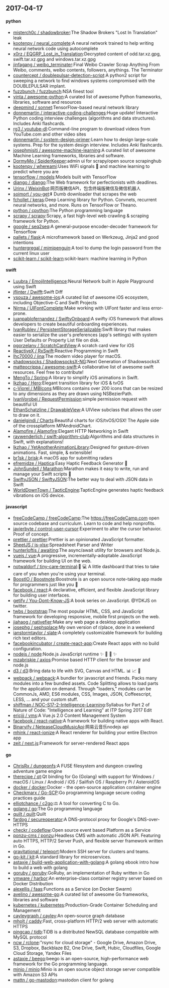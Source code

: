 ## 2017-04-17

#### python
* [misterch0c / shadowbroker](https://github.com/misterch0c/shadowbroker):The Shadow Brokers "Lost In Translation" leak
* [kootenpv / neural_complete](https://github.com/kootenpv/neural_complete):A neural network trained to help writing neural network code using autocomplete
* [x0rz / EQGRP_Lost_in_Translation](https://github.com/x0rz/EQGRP_Lost_in_Translation):Decrypted content of odd.tar.xz.gpg, swift.tar.xz.gpg and windows.tar.xz.gpg
* [jinfagang / weibo_terminater](https://github.com/jinfagang/weibo_terminater):Final Weibo Crawler Scrap Anything From Weibo, comments, weibo contents, followers, anythings. The Terminator
* [countercept / doublepulsar-detection-script](https://github.com/countercept/doublepulsar-detection-script):A python2 script for sweeping a network to find windows systems compromised with the DOUBLEPULSAR implant.
* [fuzzbunch / fuzzbunch](https://github.com/fuzzbunch/fuzzbunch):NSA finest tool
* [vinta / awesome-python](https://github.com/vinta/awesome-python):A curated list of awesome Python frameworks, libraries, software and resources
* [deepmind / sonnet](https://github.com/deepmind/sonnet):TensorFlow-based neural network library
* [donnemartin / interactive-coding-challenges](https://github.com/donnemartin/interactive-coding-challenges):Huge update! Interactive Python coding interview challenges (algorithms and data structures). Includes Anki flashcards.
* [rg3 / youtube-dl](https://github.com/rg3/youtube-dl):Command-line program to download videos from YouTube.com and other video sites
* [donnemartin / system-design-primer](https://github.com/donnemartin/system-design-primer):Learn how to design large-scale systems. Prep for the system design interview. Includes Anki flashcards.
* [josephmisiti / awesome-machine-learning](https://github.com/josephmisiti/awesome-machine-learning):A curated list of awesome Machine Learning frameworks, libraries and software.
* [DormyMo / SpiderKeeper](https://github.com/DormyMo/SpiderKeeper):admin ui for scrapy/open source scrapinghub
* [kootenpv / whereami](https://github.com/kootenpv/whereami):Uses WiFi signals 📶 and machine learning to predict where you are
* [tensorflow / models](https://github.com/tensorflow/models):Models built with TensorFlow
* [django / django](https://github.com/django/django):The Web framework for perfectionists with deadlines.
* [Urinx / WeixinBot](https://github.com/Urinx/WeixinBot):网页版微信API，包含终端版微信及微信机器人
* [soimort / you-get](https://github.com/soimort/you-get):⏬ Dumb downloader that scrapes the web
* [fchollet / keras](https://github.com/fchollet/keras):Deep Learning library for Python. Convnets, recurrent neural networks, and more. Runs on TensorFlow or Theano.
* [python / cpython](https://github.com/python/cpython):The Python programming language
* [scrapy / scrapy](https://github.com/scrapy/scrapy):Scrapy, a fast high-level web crawling & scraping framework for Python.
* [google / seq2seq](https://github.com/google/seq2seq):A general-purpose encoder-decoder framework for Tensorflow
* [pallets / flask](https://github.com/pallets/flask):A microframework based on Werkzeug, Jinja2 and good intentions
* [huntergregal / mimipenguin](https://github.com/huntergregal/mimipenguin):A tool to dump the login password from the current linux user
* [scikit-learn / scikit-learn](https://github.com/scikit-learn/scikit-learn):scikit-learn: machine learning in Python

#### swift
* [Luubra / EmojiIntelligence](https://github.com/Luubra/EmojiIntelligence):Neural Network built in Apple Playground using Swift
* [jflinter / Dwifft](https://github.com/jflinter/Dwifft):Swift Diff
* [vsouza / awesome-ios](https://github.com/vsouza/awesome-ios):A curated list of awesome iOS ecosystem, including Objective-C and Swift Projects
* [Nirma / UIFontComplete](https://github.com/Nirma/UIFontComplete):Make working with UIFont faster and less error-prone.
* [juanpablofernandez / SwiftyOnboard](https://github.com/juanpablofernandez/SwiftyOnboard):A swifty iOS framework that allows developers to create beautiful onboarding experiences.
* [IvanRublev / PersistentStorageSerializable](https://github.com/IvanRublev/PersistentStorageSerializable):Swift library that makes easier to serialize the user's preferences (app's settings) with system User Defaults or Property List file on disk.
* [pgorzelany / ScratchCardView](https://github.com/pgorzelany/ScratchCardView):A scratch card view for iOS
* [ReactiveX / RxSwift](https://github.com/ReactiveX/RxSwift):Reactive Programming in Swift
* [lhc70000 / iina](https://github.com/lhc70000/iina):The modern video player for macOS.
* [shadowsocks / ShadowsocksX-NG](https://github.com/shadowsocks/ShadowsocksX-NG):Next Generation of ShadowsocksX
* [matteocrippa / awesome-swift](https://github.com/matteocrippa/awesome-swift):A collaborative list of awesome swift resources. Feel free to contribute!
* [MengTo / Spring](https://github.com/MengTo/Spring):A library to simplify iOS animations in Swift.
* [lkzhao / Hero](https://github.com/lkzhao/Hero):Elegant transition library for iOS & tvOS
* [c-Viorel / MBIcons](https://github.com/c-Viorel/MBIcons):MBIcons contains over 200 icons that can be resized to any dimensions as they are drawn using NSBezierPath.
* [IvanVorobei / RequestPermission](https://github.com/IvanVorobei/RequestPermission):simple permission request with beautiful UI
* [EthanSchatzline / DrawableView](https://github.com/EthanSchatzline/DrawableView):A UIView subclass that allows the user to draw on it.
* [danielgindi / Charts](https://github.com/danielgindi/Charts):Beautiful charts for iOS/tvOS/OSX! The Apple side of the crossplatform MPAndroidChart.
* [Alamofire / Alamofire](https://github.com/Alamofire/Alamofire):Elegant HTTP Networking in Swift
* [raywenderlich / swift-algorithm-club](https://github.com/raywenderlich/swift-algorithm-club):Algorithms and data structures in Swift, with explanations!
* [lkzhao / YetAnotherAnimationLibrary](https://github.com/lkzhao/YetAnotherAnimationLibrary):Designed for gesture-driven animations. Fast, simple, & extensible!
* [br1sk / brisk](https://github.com/br1sk/brisk):A macOS app for submitting radars
* [efremidze / Haptica](https://github.com/efremidze/Haptica):Easy Haptic Feedback Generator 📳
* [JohnSundell / Marathon](https://github.com/JohnSundell/Marathon):Marathon makes it easy to write, run and manage your Swift scripts 🏃
* [SwiftyJSON / SwiftyJSON](https://github.com/SwiftyJSON/SwiftyJSON):The better way to deal with JSON data in Swift
* [WorldDownTown / TapticEngine](https://github.com/WorldDownTown/TapticEngine):TapticEngine generates haptic feedback vibrations on iOS device.

#### javascript
* [freeCodeCamp / freeCodeCamp](https://github.com/freeCodeCamp/freeCodeCamp):The https://freeCodeCamp.com open source codebase and curriculum. Learn to code and help nonprofits.
* [javierbyte / control-user-cursor](https://github.com/javierbyte/control-user-cursor):Experiment to alter the cursor behavior. Proof of concept.
* [prettier / prettier](https://github.com/prettier/prettier):Prettier is an opinionated JavaScript formatter.
* [SheetJS / js-xlsx](https://github.com/SheetJS/js-xlsx):Spreadsheet Parser and Writer
* [hunterloftis / awaiting](https://github.com/hunterloftis/awaiting):The async/await utility for browsers and Node.js.
* [vuejs / vue](https://github.com/vuejs/vue):A progressive, incrementally-adoptable JavaScript framework for building UI on the web.
* [notwaldorf / tiny-care-terminal](https://github.com/notwaldorf/tiny-care-terminal):💖 💻 A little dashboard that tries to take care of you when you're using your terminal.
* [BoostIO / Boostnote](https://github.com/BoostIO/Boostnote):Boostnote is an open source note-taking app made for programmers just like you 🚀
* [facebook / react](https://github.com/facebook/react):A declarative, efficient, and flexible JavaScript library for building user interfaces.
* [getify / You-Dont-Know-JS](https://github.com/getify/You-Dont-Know-JS):A book series on JavaScript. @YDKJS on twitter.
* [twbs / bootstrap](https://github.com/twbs/bootstrap):The most popular HTML, CSS, and JavaScript framework for developing responsive, mobile first projects on the web.
* [jiahaog / nativefier](https://github.com/jiahaog/nativefier):Make any web page a desktop application
* [josephg / sephsplace](https://github.com/josephg/sephsplace):My own version of r/place, done in a weekend
* [ianstormtaylor / slate](https://github.com/ianstormtaylor/slate):A completely customizable framework for building rich text editors.
* [facebookincubator / create-react-app](https://github.com/facebookincubator/create-react-app):Create React apps with no build configuration.
* [nodejs / node](https://github.com/nodejs/node):Node.js JavaScript runtime ✨ 🐢 🚀 ✨
* [mzabriskie / axios](https://github.com/mzabriskie/axios):Promise based HTTP client for the browser and node.js
* [d3 / d3](https://github.com/d3/d3):Bring data to life with SVG, Canvas and HTML. 📊 📈 🎉
* [webpack / webpack](https://github.com/webpack/webpack):A bundler for javascript and friends. Packs many modules into a few bundled assets. Code Splitting allows to load parts for the application on demand. Through "loaders," modules can be CommonJs, AMD, ES6 modules, CSS, Images, JSON, Coffeescript, LESS, ... and your custom stuff.
* [shiffman / NOC-S17-2-Intelligence-Learning](https://github.com/shiffman/NOC-S17-2-Intelligence-Learning):Syllabus for Part 2 of Nature of Code: "Intelligence and Learning" at ITP Spring 2017 Edit
* [ericjjj / vms](https://github.com/ericjjj/vms):A Vue.js 2.0 Content Management System
* [facebook / react-native](https://github.com/facebook/react-native):A framework for building native apps with React.
* [Binaryify / NeteaseCloudMusicApi](https://github.com/Binaryify/NeteaseCloudMusicApi):网易云音乐nodejs api
* [mhink / react-ionize](https://github.com/mhink/react-ionize):A React renderer for building your entire Electron app
* [zeit / next.js](https://github.com/zeit/next.js):Framework for server-rendered React apps

#### go
* [ChrisRx / dungeonfs](https://github.com/ChrisRx/dungeonfs):A FUSE filesystem and dungeon crawling adventure game engine
* [therecipe / qt](https://github.com/therecipe/qt):Qt binding for Go (Golang) with support for Windows / macOS / Linux / Android / iOS / Sailfish OS / Raspberry Pi / AsteroidOS
* [docker / docker](https://github.com/docker/docker):Docker - the open-source application container engine
* [Checkmarx / Go-SCP](https://github.com/Checkmarx/Go-SCP):Go programming language secure coding practices guide
* [elliotchance / c2go](https://github.com/elliotchance/c2go):⚖️ A tool for converting C to Go.
* [golang / go](https://github.com/golang/go):The Go programming language
* [quilt / quilt](https://github.com/quilt/quilt):Quilt
* [fardog / secureoperator](https://github.com/fardog/secureoperator):A DNS-protocol proxy for Google's DNS-over-HTTPS
* [checkr / codeflow](https://github.com/checkr/codeflow):Open source event based Platform as a Service
* [ponzu-cms / ponzu](https://github.com/ponzu-cms/ponzu):Headless CMS with automatic JSON API. Featuring auto HTTPS, HTTP/2 Server Push, and flexible server framework written in Go.
* [gravitational / teleport](https://github.com/gravitational/teleport):Modern SSH server for clusters and teams.
* [go-kit / kit](https://github.com/go-kit/kit):A standard library for microservices.
* [astaxie / build-web-application-with-golang](https://github.com/astaxie/build-web-application-with-golang):A golang ebook intro how to build a web with golang
* [goruby / goruby](https://github.com/goruby/goruby):GoRuby, an implementation of Ruby written in Go
* [vmware / harbor](https://github.com/vmware/harbor):An enterprise-class container registry server based on Docker Distribution
* [alexellis / faas](https://github.com/alexellis/faas):Functions as a Service (on Docker Swarm)
* [avelino / awesome-go](https://github.com/avelino/awesome-go):A curated list of awesome Go frameworks, libraries and software
* [kubernetes / kubernetes](https://github.com/kubernetes/kubernetes):Production-Grade Container Scheduling and Management
* [cayleygraph / cayley](https://github.com/cayleygraph/cayley):An open-source graph database
* [mholt / caddy](https://github.com/mholt/caddy):Fast, cross-platform HTTP/2 web server with automatic HTTPS
* [pingcap / tidb](https://github.com/pingcap/tidb):TiDB is a distributed NewSQL database compatible with MySQL protocol
* [ncw / rclone](https://github.com/ncw/rclone):"rsync for cloud storage" - Google Drive, Amazon Drive, S3, Dropbox, Backblaze B2, One Drive, Swift, Hubic, Cloudfiles, Google Cloud Storage, Yandex Files
* [astaxie / beego](https://github.com/astaxie/beego):beego is an open-source, high-performance web framework for the Go programming language.
* [minio / minio](https://github.com/minio/minio):Minio is an open source object storage server compatible with Amazon S3 APIs
* [mattn / go-mastodon](https://github.com/mattn/go-mastodon):mastodon client for golang
